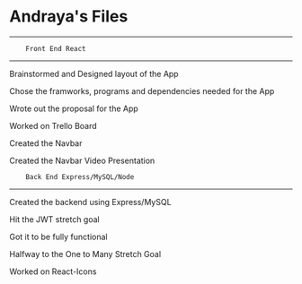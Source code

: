 # Andraya's Files
---
        Front End React
---
Brainstormed and Designed layout of the App

Chose the framworks, programs and dependencies needed for the App

Wrote out the proposal for the App

Worked on Trello Board

Created the Navbar 

Created the Navbar Video Presentation

        Back End Express/MySQL/Node
---
Created the backend using Express/MySQL

Hit the JWT stretch goal

Got it to be fully functional

Halfway to the One to Many Stretch Goal

Worked on React-Icons 

